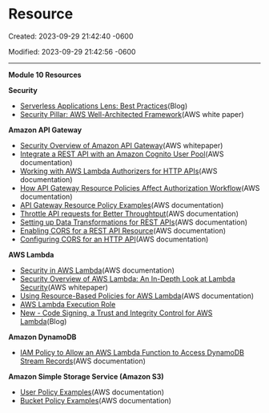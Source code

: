 # Resource

Created: 2023-09-29 21:42:40 -0600

Modified: 2023-09-29 21:42:56 -0600

---

**Module 10 Resources**



**Security**

- [Serverless Applications Lens: Best Practices](https://docs.aws.amazon.com/wellarchitected/latest/serverless-applications-lens/best-practices-1.html)(Blog)
- [Security Pillar: AWS Well-Architected Framework](https://d1.awsstatic.com/whitepapers/architecture/AWS-Security-Pillar.pdf)(AWS white paper)

**Amazon API Gateway**

- [Security Overview of Amazon API Gateway](https://d1.awsstatic.com/whitepapers/api-gateway-security.pdf)(AWS whitepaper)
- [Integrate a REST API with an Amazon Cognito User Pool](https://docs.aws.amazon.com/apigateway/latest/developerguide/apigateway-enable-cognito-user-pool.html)(AWS documentation)
- [Working with AWS Lambda Authorizers for HTTP APIs](https://docs.aws.amazon.com/apigateway/latest/developerguide/http-api-lambda-authorizer.html)(AWS documentation)
- [How API Gateway Resource Policies Affect Authorization Workflow](https://docs.aws.amazon.com/apigateway/latest/developerguide/apigateway-authorization-flow.html)(AWS documentation)
- [API Gateway Resource Policy Examples](https://docs.aws.amazon.com/apigateway/latest/developerguide/apigateway-resource-policies-examples.html)(AWS documentation)
- [Throttle API requests for Better Throughtput](https://docs.aws.amazon.com/apigateway/latest/developerguide/api-gateway-request-throttling.html)(AWS documentation)
- [Setting up Data Transformations for REST APIs](https://docs.aws.amazon.com/apigateway/latest/developerguide/rest-api-data-transformations.html)(AWS documentation)
- [Enabling CORS for a REST API Resource](https://docs.aws.amazon.com/apigateway/latest/developerguide/how-to-cors.html)(AWS documentation)
- [Configuring CORS for an HTTP API](https://docs.aws.amazon.com/apigateway/latest/developerguide/http-api-cors.html)(AWS documentation)

**AWS Lambda**

- [Security in AWS Lambda](https://docs.aws.amazon.com/lambda/latest/dg/lambda-security.html)(AWS documentation)
- [Security Overview of AWS Lambda: An In-Depth Look at Lambda Security](https://docs.aws.amazon.com/whitepapers/latest/security-overview-aws-lambda/welcome.html)(AWS whitepaper)
- [Using Resource-Based Policies for AWS Lambda](https://docs.aws.amazon.com/lambda/latest/dg/access-control-resource-based.html)(AWS documentation)
- [AWS Lambda Execution Role](https://docs.aws.amazon.com/lambda/latest/dg/lambda-intro-execution-role.html)
- [New - Code Signing, a Trust and Integrity Control for AWS Lambda](https://aws.amazon.com/blogs/aws/new-code-signing-a-trust-and-integrity-control-for-aws-lambda/)(Blog)

**Amazon DynamoDB**

- [IAM Policy to Allow an AWS Lambda Function to Access DynamoDB Stream Records](https://docs.aws.amazon.com/amazondynamodb/latest/developerguide/iam-policy-example-lamda-process-dynamodb-streams.html)(AWS documentation)

**Amazon Simple Storage Service (Amazon S3)**

- [User Policy Examples](https://docs.aws.amazon.com/AmazonS3/latest/dev/example-policies-s3.html)(AWS documentation)
- [Bucket Policy Examples](https://docs.aws.amazon.com/AmazonS3/latest/dev/example-bucket-policies.html)(AWS documentation)
